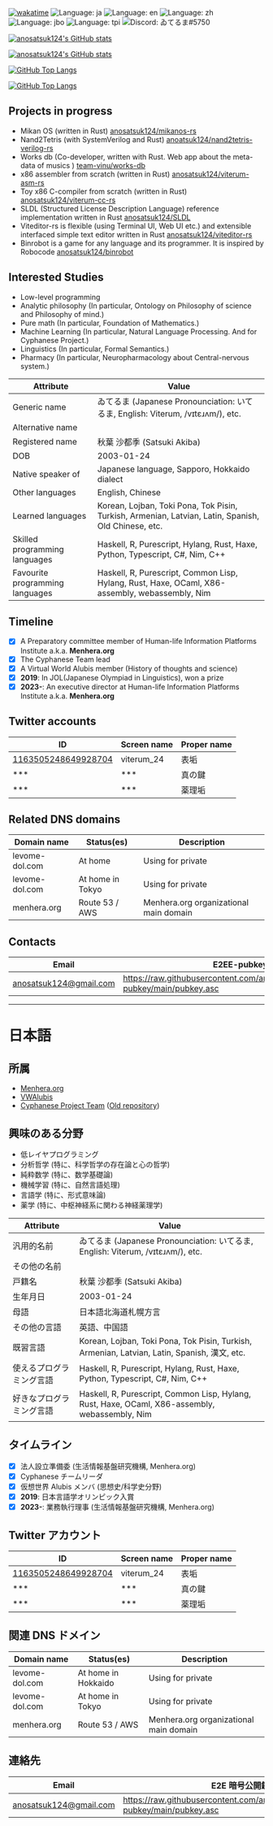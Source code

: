 [![wakatime](https://wakatime.com/badge/user/018c101f-37ef-4a09-ba41-30c2ab38951b.svg)](https://wakatime.com/@018c101f-37ef-4a09-ba41-30c2ab38951b)
![Language: ja](https://img.shields.io/badge/lang-ja-pink)
![Language: en](https://img.shields.io/badge/lang-en-purple)
![Language: zh](https://img.shields.io/badge/lang-zh-purple)
![Language: jbo](https://img.shields.io/badge/lang-jbo-purple)
![Language: tpi](https://img.shields.io/badge/lang-tpi-purple)
![Discord: ゐてるま#5750](https://img.shields.io/static/v1?label=Discord&message=ゐてるま%235750&color=ca97bf)

[![anosatsuk124's GitHub stats](https://github-readme-stats.vercel.app/api?username=anosatsuk124&show_icons=true&rank_icon=github&theme=dracula#gh-dark-mode-only)](https://github.com/anuraghazra/github-readme-stats#gh-dark-mode-only)

[![anosatsuk124's GitHub stats](https://github-readme-stats.vercel.app/api?username=anosatsuk124&show_icons=true&rank_icon=github#gh-light-mode-only)](https://github.com/anuraghazra/github-readme-stats#gh-light-mode-only)

[![GitHub Top Langs](https://github-readme-stats.vercel.app/api/top-langs/?username=anosatsuk124&layout=donut&langs_count=10&theme=dracula&#gh-dark-mode-only)](https://github.com/anuraghazra/github-readme-stats#gh-dark-mode-only)

[![GitHub Top Langs](https://github-readme-stats.vercel.app/api/top-langs/?username=anosatsuk124&layout=donut&langs_count=10&#gh-light-mode-only)](https://github.com/anuraghazra/github-readme-stats#gh-light-mode-only)

## Projects in progress

- Mikan OS (written in Rust) [anosatsuk124/mikanos-rs](https://github.com/anosatsuk124/mikanos-rs)
- Nand2Tetris (with SystemVerilog and Rust) [anoatsuk124/nand2tetris-verilog-rs](https://github.com/anosatsuk124/nand2tetris-verilog-rs)
- Works db (Co-developer, written with Rust. Web app about the meta-data of musics ) [team-vinu/works-db](https://github.com/team-vinu/works-db)
- x86 assembler from scratch (written in Rust) [anosatsuk124/viterum-asm-rs](https://github.com/anosatsuk124/viterum-asm-rs)
- Toy x86 C-compiler from scratch (written in Rust) [anosatsuk124/viterum-cc-rs](https://github.com/anosatsuk124/viterum-cc-rs)
- SLDL (Structured License Description Language) reference implementation written in Rust [anosatsuk124/SLDL](https://github.com/anosatsuk124/SLDL)
- Viteditor-rs is flexible (using Terminal UI, Web UI etc.) and extensible interfaced simple text editor written in Rust [anosatsuk124/viteditor-rs](https://github.com/anosatsuk124/viteditor-rs)
- Binrobot is a game for any language and its programmer. It is inspired by Robocode [anosatsuk124/binrobot](https://github.com/anosatsuk124/binrobot)

## Interested Studies

- Low-level programming
- Analytic philosophy (In particular, Ontology on Philosophy of science and Philosophy of mind.)
- Pure math (In particular, Foundation of Mathematics.)
- Machine Learning (In particular, Natural Language Processing. And for Cyphanese Project.)
- Linguistics (In particular, Formal Semantics.)
- Pharmacy (In particular, Neuropharmacology about Central-nervous system.)

| Attribute                       | Value                                                                                               |
| ------------------------------- | --------------------------------------------------------------------------------------------------- |
| Generic name                    | ゐてるま (Japanese Pronounciation: いてるま, English: Viterum, /vɪtɛɹʌm/), etc.                     |
| Alternative name                |                                                                                                     |
| Registered name                 | 秋葉 沙都季 (Satsuki Akiba)                                                                         |
| DOB                             | 2003-01-24                                                                                          |
| Native speaker of               | Japanese language, Sapporo, Hokkaido dialect                                                        |
| Other languages                 | English, Chinese                                                                                    |
| Learned languages               | Korean, Lojban, Toki Pona, Tok Pisin, Turkish, Armenian, Latvian, Latin, Spanish, Old Chinese, etc. |
| Skilled programming languages   | Haskell, R, Purescript, Hylang, Rust, Haxe, Python, Typescript, C#, Nim, C++                                  |
| Favourite programming languages | Haskell, R, Purescript, Common Lisp, Hylang, Rust, Haxe, OCaml, X86-assembly, webassembly, Nim           |

## Timeline

- [x] A Preparatory committee member of Human-life Information Platforms Institute a.k.a. **Menhera.org**
- [x] The Cyphanese Team lead
- [x] A Virtual World Alubis member (History of thoughts and science)
- [x] **2019**: In JOL(Japanese Olympiad in Linguistics), won a prize
- [x] **2023-**: An executive director at Human-life Information Platforms Institute a.k.a. **Menhera.org**

## Twitter accounts

| ID                                                    | Screen name | Proper name |
| ----------------------------------------------------- | ----------- | ----------- |
| [1163505248649928704](https://twitter.com/viterum_24) | viterum_24  | 表垢        |
| \*\*\*                                                | \*\*\*      | 真の鍵      |
| \*\*\*                                                | \*\*\*      | 薬理垢      |

## Related DNS domains

| Domain name    | Status(es)       | Description                            |
| -------------- | ---------------- | -------------------------------------- |
| levome-dol.com | At home          | Using for private                      |
| levome-dol.com | At home in Tokyo | Using for private                      |
| menhera.org    | Route 53 / AWS   | Menhera.org organizational main domain |

## Contacts

| Email                    | E2EE-pubkey                                                                   |
| ------------------------ | ----------------------------------------------------------------------------- |
| <anosatsuk124@gmail.com> | https://raw.githubusercontent.com/anosatsuk124/Openpgp-pubkey/main/pubkey.asc |

---

# 日本語

## 所属

- [Menhera.org](https://www.menhera.org)
- [VWAlubis](https://pianists.github.io/PsMemoBlog/conworld/)
- [Cyphanese Project Team](https://github.com/anosatsuk124/Cyphanese) ([Old repository](https://github.com/anosatsuk124/Cyphanese-archived))

## 興味のある分野

- 低レイヤプログラミング
- 分析哲学 (特に、科学哲学の存在論と心の哲学)
- 純粋数学 (特に、数学基礎論)
- 機械学習 (特に、自然言語処理)
- 言語学 (特に、形式意味論)
- 薬学 (特に、中枢神経系に関わる神経薬理学)

| Attribute                | Value                                                                                        |
| ------------------------ | -------------------------------------------------------------------------------------------- |
| 汎用的名前               | ゐてるま (Japanese Pronounciation: いてるま, English: Viterum, /vɪtɛɹʌm/), etc.              |
| その他の名前             |                                                                                              |
| 戸籍名                   | 秋葉 沙都季 (Satsuki Akiba)                                                                  |
| 生年月日                 | 2003-01-24                                                                                   |
| 母語                     | 日本語北海道札幌方言                                                                         |
| その他の言語             | 英語、中国語                                                                                 |
| 既習言語                 | Korean, Lojban, Toki Pona, Tok Pisin, Turkish, Armenian, Latvian, Latin, Spanish, 漢文, etc. |
| 使えるプログラミング言語 | Haskell, R, Purescript, Hylang, Rust, Haxe, Python, Typescript, C#, Nim, C++                           |
| 好きなプログラミング言語 | Haskell, R, Purescript, Common Lisp, Hylang, Rust, Haxe, OCaml, X86-assembly, webassembly, Nim    |

## タイムライン

- [x] 法人設立準備委 (生活情報基盤研究機構, Menhera.org)
- [x] Cyphanese チームリーダ
- [x] 仮想世界 Alubis メンバ (思想史/科学史分野)
- [x] **2019**: 日本言語学オリンピック入賞
- [x] **2023-**: 業務執行理事 (生活情報基盤研究機構, Menhera.org)

## Twitter アカウント

| ID                                                    | Screen name | Proper name |
| ----------------------------------------------------- | ----------- | ----------- |
| [1163505248649928704](https://twitter.com/viterum_24) | viterum_24  | 表垢        |
| \*\*\*                                                | \*\*\*      | 真の鍵      |
| \*\*\*                                                | \*\*\*      | 薬理垢      |

## 関連 DNS ドメイン

| Domain name    | Status(es)          | Description                            |
| -------------- | ------------------- | -------------------------------------- |
| levome-dol.com | At home in Hokkaido | Using for private                      |
| levome-dol.com | At home in Tokyo    | Using for private                      |
| menhera.org    | Route 53 / AWS      | Menhera.org organizational main domain |

## 連絡先

| Email                    | E2E 暗号公開鍵                                                                |
| ------------------------ | ----------------------------------------------------------------------------- |
| <anosatsuk124@gmail.com> | https://raw.githubusercontent.com/anosatsuk124/Openpgp-pubkey/main/pubkey.asc |
